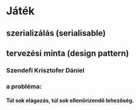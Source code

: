 # Játék
## szerializálás (serialisable)
## tervezési minta (design pattern)
### Szendefi Krisztofer Dániel
### a probléma: 
#### Túl sok elágazás, túl sok ellenőrizendő lehezőség.
